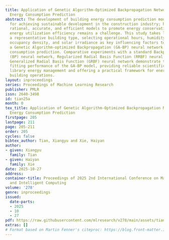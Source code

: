 ```yaml
---
title: Application of Genetic Algorithm-Optimized Backpropagation Network in Library
  Energy Consumption Prediction
abstract: The development of building energy consumption prediction models is crucial
  for achieving sustainable development in the construction industry; however, establishing
  rational, accurate, and efficient models to promote energy conservation and enhance
  energy utilization efficiency remains a challenge. This study takes libraries as
  a representative building type, selecting operational hours, humidity, maximum temperature,
  occupancy density, and solar irradiance as key influencing factors to construct
  a Genetic Algorithm-optimized Backpropagation (GA-BP) neural network for energy
  consumption prediction. Comparative experiments with a standard Backpropagation
  (BP) neural network, Regularized Radial Basis Function (RRBF) neural network, and
  Generalized Radial Basis Function (GRBF) neural network demonstrate the superior
  fitting performance of the GA-BP model, providing reliable scientific support for
  library energy management and offering a practical framework for energy-efficient
  building operations.
layout: inproceedings
series: Proceedings of Machine Learning Research
publisher: PMLR
issn: 2640-3498
id: tian25a
month: 0
tex_title: Application of Genetic Algorithm-Optimized Backpropagation Network in Library
  Energy Consumption Prediction
firstpage: 205
lastpage: 211
page: 205-211
order: 205
cycles: false
bibtex_author: Tian, Xiangyu and Xie, Haiyan
author:
- given: Xiangyu
  family: Tian
- given: Haiyan
  family: Xie
date: 2025-10-27
address:
container-title: Proceedings of 2025 2nd International Conference on Machine Learning
  and Intelligent Computing
volume: '278'
genre: inproceedings
issued:
  date-parts:
  - 2025
  - 10
  - 27
pdf: https://raw.githubusercontent.com/mlresearch/v278/main/assets/tian25a/tian25a.pdf
extras: []
# Format based on Martin Fenner's citeproc: https://blog.front-matter.io/posts/citeproc-yaml-for-bibliographies/
---
```

